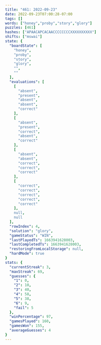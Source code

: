 ```yaml
---
title: "461: 2022-09-23"
date: 2022-09-23T07:00:28-07:00
tags: []
words: ["honey","proby","story","glory"]
puzzles: [461]
hashes: ["APAACAPCACAACCCCCCCCXXXXXXXXXX"]
shifts: ["mswai"]
state: {
  "boardState": [
    "honey",
    "proby",
    "story",
    "glory",
    "",
    ""
  ],
  "evaluations": [
    [
      "absent",
      "present",
      "absent",
      "absent",
      "correct"
    ],
    [
      "absent",
      "present",
      "correct",
      "absent",
      "correct"
    ],
    [
      "absent",
      "absent",
      "correct",
      "correct",
      "correct"
    ],
    [
      "correct",
      "correct",
      "correct",
      "correct",
      "correct"
    ],
    null,
    null
  ],
  "rowIndex": 4,
  "solution": "glory",
  "gameStatus": "WIN",
  "lastPlayedTs": 1663941628003,
  "lastCompletedTs": 1663941628003,
  "restoringFromLocalStorage": null,
  "hardMode": true
}
stats: {
  "currentStreak": 3,
  "maxStreak": 69,
  "guesses": {
    "1": 0,
    "2": 10,
    "3": 40,
    "4": 58,
    "5": 38,
    "6": 9,
    "fail": 5
  },
  "winPercentage": 97,
  "gamesPlayed": 160,
  "gamesWon": 155,
  "averageGuesses": 4
}
---
```


<!-- more -->
